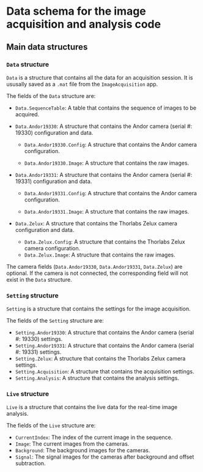 # Data schema for the image acquisition and analysis code

## Main data structures

### `Data` structure
`Data` is a structure that contains all the data for an acquisition session. It is ususally saved as a `.mat` file from the `ImageAcquisition` app.

The fields of the `Data` structure are:
- `Data.SequenceTable`: A table that contains the sequence of images to be acquired.
- `Data.Andor19330`: A structure that contains the Andor camera (serial #: 19330) configuration and data.
    - `Data.Andor19330.Config`: A structure that contains the Andor camera configuration.
        
    - `Data.Andor19330.Image`: A structure that contains the raw images.

- `Data.Andor19331`: A structure that contains the Andor camera (serial #: 19331) configuration and data.
    - `Data.Andor19331.Config`: A structure that contains the Andor camera configuration.
        
    - `Data.Andor19331.Image`: A structure that contains the raw images.

- `Data.Zelux`: A structure that contains the Thorlabs Zelux camera configuration and data.
    - `Data.Zelux.Config`: A structure that contains the Thorlabs Zelux camera configuration.        
    - `Data.Zelux.Image`: A structure that contains the raw images.

The camera fields (`Data.Andor19330`, `Data.Andor19331`, `Data.Zelux`) are optional. If the camera is not connected, the corresponding field will not exist in the `Data` structure.

### `Setting` structure
`Setting` is a structure that contains the settings for the image acquisition.

The fields of the `Setting` structure are:
- `Setting.Andor19330`: A structure that contains the Andor camera (serial #: 19330) settings.
- `Setting.Andor19331`: A structure that contains the Andor camera (serial #: 19331) settings.
- `Setting.Zelux`: A structure that contains the Thorlabs Zelux camera settings.
- `Setting.Acquisition`: A structure that contains the acquisition settings.
- `Setting.Analysis`: A structure that contains the analysis settings.

### `Live` structure
`Live` is a structure that contains the live data for the real-time image analysis.

The fields of the `Live` structure are:
- `CurrentIndex`: The index of the current image in the sequence.
- `Image`: The current images from the cameras.
- `Background`: The background images for the cameras.
- `Signal`: The signal images for the cameras after background and offset subtraction.